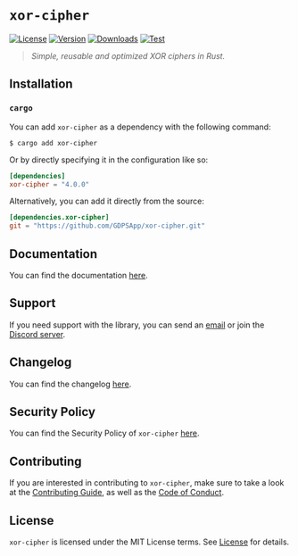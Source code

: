 # `xor-cipher`

[![License][License Badge]][License]
[![Version][Version Badge]][Crate]
[![Downloads][Downloads Badge]][Crate]
[![Test][Test Badge]][Actions]

> *Simple, reusable and optimized XOR ciphers in Rust.*

## Installation

### `cargo`

You can add `xor-cipher` as a dependency with the following command:

```console
$ cargo add xor-cipher
```

Or by directly specifying it in the configuration like so:

```toml
[dependencies]
xor-cipher = "4.0.0"
```

Alternatively, you can add it directly from the source:

```toml
[dependencies.xor-cipher]
git = "https://github.com/GDPSApp/xor-cipher.git"
```

## Documentation

You can find the documentation [here][Documentation].

## Support

If you need support with the library, you can send an [email][Email] or join the [Discord server][Discord].

## Changelog

You can find the changelog [here][Changelog].

## Security Policy

You can find the Security Policy of `xor-cipher` [here][Security].

## Contributing

If you are interested in contributing to `xor-cipher`, make sure to take a look at the
[Contributing Guide][Contributing Guide], as well as the [Code of Conduct][Code of Conduct].

## License

`xor-cipher` is licensed under the MIT License terms. See [License][License] for details.

[Email]: mailto:dev@gdps.app
[Discord]: https://gdps.app/discord

[Actions]: https://github.com/GDPSApp/xor-cipher/actions

[Changelog]: https://github.com/GDPSApp/xor-cipher/blob/main/CHANGELOG.md
[Code of Conduct]: https://github.com/GDPSApp/xor-cipher/blob/main/CODE_OF_CONDUCT.md
[Contributing Guide]: https://github.com/GDPSApp/xor-cipher/blob/main/CONTRIBUTING.md
[Security]: https://github.com/GDPSApp/xor-cipher/blob/main/SECURITY.md

[License]: https://github.com/GDPSApp/xor-cipher/blob/main/LICENSE

[Crate]: https://crates.io/crates/xor-cipher
[Documentation]: https://docs.rs/xor-cipher

[License Badge]: https://img.shields.io/crates/l/xor-cipher
[Version Badge]: https://img.shields.io/crates/v/xor-cipher
[Downloads Badge]: https://img.shields.io/crates/dr/xor-cipher
[Test Badge]: https://github.com/GDPSApp/xor-cipher/workflows/test/badge.svg
